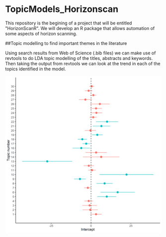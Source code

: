 # TopicModels_Horizonscan

This repository is the begining of a project that will be entitled "HorizonScanR". We will develop an R package that allows automation of some aspects of horizon scanning. 

##Topic modelling to find important themes in the literature

Using search results from Web of Science (.bib files) we can make use of revtools to do LDA topic modelling of the titles, abstracts and keywords. Then taking the output from revtools we can look at the trend in each of the topics identified in the model. 



![alt text](https://github.com/DrMattG/TopicModels_Horizonscan/blob/master/results/estimate.png)

